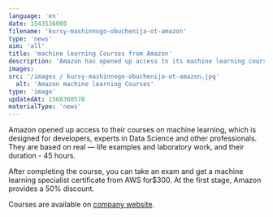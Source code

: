 ```yaml
---
language: 'en'
date: 1543536000
filename: 'kursy-mashinnogo-obuchenija-ot-amazon'
type: 'news'
aim: 'all'
title: 'machine learning Courses from Amazon'
description: 'Amazon has opened up access to its machine learning courses that are designed...'
images:
src: '/images / kursy-mashinnogo-obuchenija-ot-amazon.jpg'
  alt: 'Amazon machine learning Courses'
type: 'image'
updatedAt: 1568360578
materialType: 'news'
---
```

Amazon opened up access to their courses on machine learning, which is designed for developers, experts in Data Science and other professionals. They are based on real — life examples and laboratory work, and their duration - 45 hours.

After completing the course, you can take an exam and get a machine learning specialist certificate from AWS for$300. At the first stage, Amazon provides a 50% discount.

Courses are available on [company website](https://vk.cc/8KjOOQ).
